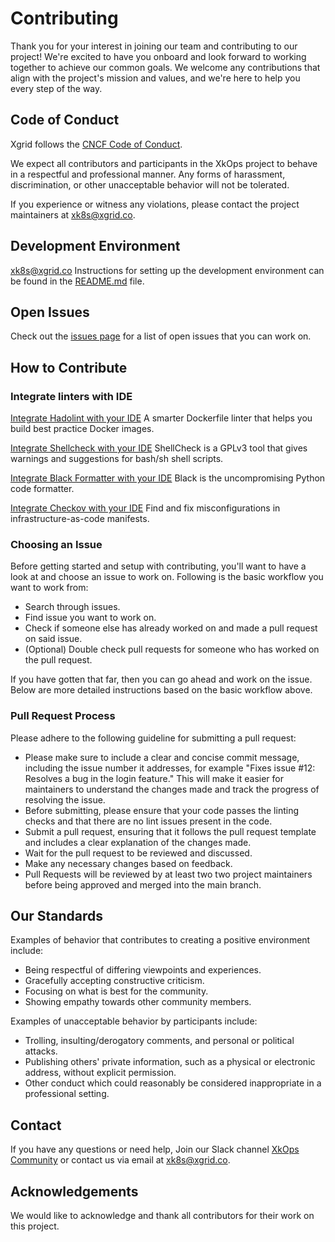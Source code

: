 # Contributing

Thank you for your interest in joining our team and contributing to our project! We're excited to have you onboard and look forward to working together to achieve our common goals. We welcome any contributions that align with the project's mission and values, and we're here to help you every step of the way.

## Code of Conduct

Xgrid follows the [CNCF Code of Conduct](https://github.com/cncf/foundation/blob/master/code-of-conduct.md).

We expect all contributors and participants in the XkOps project to behave in a respectful and professional manner. Any forms of harassment, discrimination, or other unacceptable behavior will not be tolerated.

If you experience or witness any violations, please contact the project maintainers at [xk8s@xgrid.co](xk8s@xgrid.co).

## Development Environment
xk8s@xgrid.co
Instructions for setting up the development environment can be found in the [README.md](https://github.com/X-CBG/xk8s/blob/master/README.md) file.

## Open Issues

Check out the [issues page](https://github.com/X-CBG/xk8s/issues) for a list of open issues that you can work on.

## How to Contribute

### Integrate linters with IDE

[Integrate Hadolint with your IDE](https://github.com/hadolint/hadolint) A smarter Dockerfile linter that helps you build best practice Docker images.

[Integrate Shellcheck with your IDE](https://github.com/koalaman/shellcheck) ShellCheck is a GPLv3 tool that gives warnings and suggestions for bash/sh shell scripts.

[Integrate Black Formatter with your IDE](https://github.com/psf/black) Black is the uncompromising Python code formatter.

[Integrate Checkov with your IDE](https://github.com/bridgecrewio/checkov) Find and fix misconfigurations in infrastructure-as-code manifests.

### Choosing an Issue

Before getting started and setup with contributing, you'll want to have a look at and choose an issue to work on. Following is the basic workflow you want to work from:

- Search through issues.
- Find issue you want to work on.
- Check if someone else has already worked on and made a pull request on said issue.
- (Optional) Double check pull requests for someone who has worked on the pull request.

If you have gotten that far, then you can go ahead and work on the issue. Below are more detailed instructions based on the basic workflow above.

### Pull Request Process

Please adhere to the following guideline for submitting a pull request:

- Please make sure to include a clear and concise commit message, including the issue number it addresses, for example "Fixes issue #12: Resolves a bug in the login feature." This will make it easier for maintainers to understand the changes made and track the progress of resolving the issue.
- Before submitting, please ensure that your code passes the linting checks and that there are no lint issues present in the code.
- Submit a pull request, ensuring that it follows the pull request template and includes a clear explanation of the changes made.
- Wait for the pull request to be reviewed and discussed.
- Make any necessary changes based on feedback.
- Pull Requests will be reviewed by at least two two project maintainers before being approved and merged into the main branch.

## Our Standards

Examples of behavior that contributes to creating a positive environment include:

- Being respectful of differing viewpoints and experiences.
- Gracefully accepting constructive criticism.
- Focusing on what is best for the community.
- Showing empathy towards other community members.

Examples of unacceptable behavior by participants include:

- Trolling, insulting/derogatory comments, and personal or political attacks.
- Publishing others' private information, such as a physical or electronic address, without explicit permission.
- Other conduct which could reasonably be considered inappropriate in a professional setting.

## Contact

If you have any questions or need help, Join our Slack channel [XkOps Community](http://xkopscommunity.slack.com/) or contact us via email at [xk8s@xgrid.co](xk8s@xgrid.co).


## Acknowledgements

We would like to acknowledge and thank all contributors for their work on this project.
